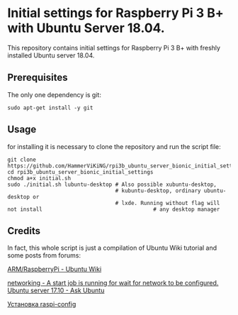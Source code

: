 # Initial settings for Raspberry Pi 3 B+ with Ubuntu Server 18.04.
This repository contains initial settings for Raspberry Pi 3 B+ with freshly installed Ubuntu server 18.04.

## Prerequisites
The only one dependency is git:
```
sudo apt-get install -y git
```

## Usage
for installing it is necessary to clone the repository and run the script file:
```
git clone https://github.com/HammerViKiNG/rpi3b_ubuntu_server_bionic_initial_settings.git
cd rpi3b_ubuntu_server_bionic_initial_settings
chmod a+x initial.sh
sudo ./initial.sh lubuntu-desktop # Also possible xubuntu-desktop,
                                  # kubuntu-desktop, ordinary ubuntu-desktop or
                                  # lxde. Running without flag will not install                                   # any desktop manager
```

## Credits
In fact, this whole script is just a compilation of Ubuntu Wiki tutorial and some posts from forums:

[ARM/RaspberryPi - Ubuntu Wiki](https://wiki.ubuntu.com/ARM/RaspberryPi)

[networking - A start job is running for wait for network to be configured. Ubuntu server 17.10 - Ask Ubuntu](https://askubuntu.com/questions/972215/a-start-job-is-running-for-wait-for-network-to-be-configured-ubuntu-server-17-1)

[Установка raspi-config](https://quaded.com/%D1%83%D1%81%D1%82%D0%B0%D0%BD%D0%BE%D0%B2%D0%BA%D0%B0-raspi-config/)

